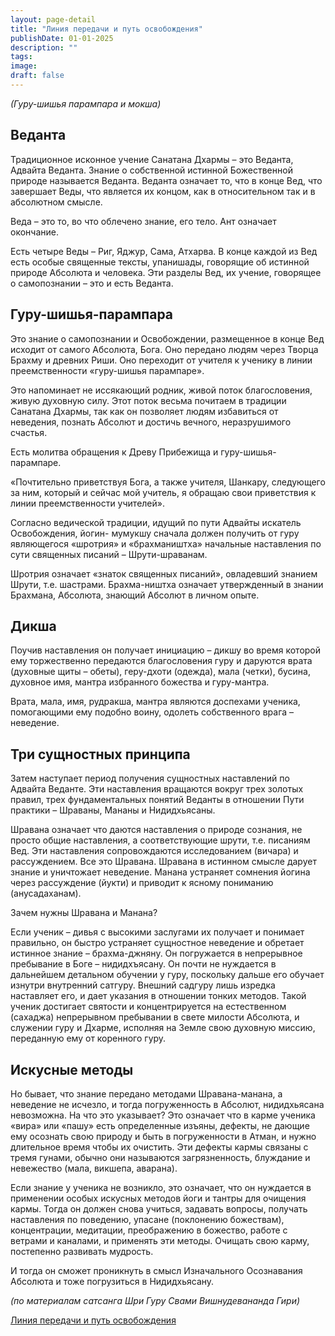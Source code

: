 ```yaml
---
layout: page-detail
title: "Линия передачи и путь освобождения"
publishDate: 01-01-2025
description: ""
tags:
image:
draft: false
---
```


_(Гуру-шишья парампара и мокша)_

## Веданта

Традиционное исконное учение Санатана Дхармы – это Веданта, Адвайта Веданта. Знание о собственной истинной Божественной природе называется Веданта. Веданта означает то, что в конце Вед, что завершает Веды, что является их концом, как в относительном так и в абсолютном смысле.

Веда – это то, во что облечено знание, его тело. Ант означает окончание.

Есть четыре Веды – Риг, Яджур, Сама, Атхарва. В конце каждой из Вед есть особые священные тексты, упанишады, говорящие об истинной природе Абсолюта и человека. Эти разделы Вед, их учение, говорящее о самопознании – это и есть Веданта.

## Гуру-шишья-парампара

Это знание о самопознании и Освобождении, размещенное в конце Вед исходит от самого Абсолюта, Бога. Оно передано людям через Творца Брахму и древних Риши. Оно переходит от учителя к ученику в линии преемственности «гуру-шишья парампаре».

Это напоминает не иссякающий родник, живой поток благословения, живую духовную силу. Этот поток весьма почитаем в традиции Санатана Дхармы, так как он позволяет людям избавиться от неведения, познать Абсолют и достичь вечного, неразрушимого счастья.

Есть молитва обращения к Древу Прибежища и гуру-шишья-парампаре.

«Почтительно приветствуя Бога, а также учителя, Шанкару, следующего за ним, который и сейчас мой учитель, я обращаю свои приветствия к линии преемственности учителей».

Согласно ведической традиции, идущий по пути Адвайты искатель Освобождения, йогин- мумукшу сначала должен получить от гуру являющегося «шротрия» и «брахмаништха» начальные наставления по сути священных писаний – Шрути-шраванам.

Шротрия означает «знаток священных писаний», овладевший знанием Шрути, т.е. шастрами. Брахма-ништха означает утвержденный в знании Брахмана, Абсолюта, знающий Абсолют в личном опыте.

## Дикша

Поучив наставления он получает инициацию – дикшу во время которой ему торжественно передаются благословения гуру и даруются врата (духовные щиты – обеты), геру-дхоти (одежда), мала (четки), бусина, духовное имя, мантра избранного божества и гуру-мантра.

Врата, мала, имя, рудракша, мантра являются доспехами ученика, помогающими ему подобно воину, одолеть собственного врага – неведение.

## Три сущностных принципа

Затем наступает период получения сущностных наставлений по Адвайта Веданте. Эти наставления вращаются вокруг трех золотых правил, трех фундаментальных понятий Веданты в отношении Пути практики – Шраваны, Мананы и Нидидхьясаны.

Шравана означает что даются наставления о природе сознания, не просто общие наставления, а соответствующие шрути, т.е. писаниям Вед. Эти наставления сопровождаются исследованием (вичара) и рассуждением. Все это Шравана. Шравана в истинном смысле дарует знание и уничтожает неведение. Манана устраняет сомнения йогина через рассуждение (йукти) и приводит к ясному пониманию (анусадаханам).

Зачем нужны Шравана и Манана?

Если ученик – дивья с высокими заслугами их получает и понимает правильно, он быстро устраняет сущностное неведение и обретает истинное знание – брахма-джняну. Он погружается в непрерывное пребывание в Боге – нидидхъясану. Он почти не нуждается в дальнейшем детальном обучении у гуру, поскольку дальше его обучает изнутри внутренний сатгуру. Внешний садгуру лишь изредка наставляет его, и дает указания в отношении тонких методов. Такой ученик достигает святости и концентрируется на естественном (сахаджа) непрерывном пребывании в свете милости Абсолюта, и служении гуру и Дхарме, исполняя на Земле свою духовную миссию, переданную ему от коренного гуру.

## Искусные методы

Но бывает, что знание передано методами Шравана-манана, а неведение не исчезло, и тогда погруженность в Абсолют, нидидхьясана невозможна. На что это указывает? Это означает что в карме ученика «вира» или «пашу» есть определенные изъяны, дефекты, не дающие ему осознать свою природу и быть в погруженности в Атман, и нужно длительное время чтобы их очистить. Эти дефекты кармы связаны с тремя гунами, обычно они называются загрязненность, блуждание и невежество (мала, викшепа, аварана).

Если знание у ученика не возникло, это означает, что он нуждается в применении особых искусных методов йоги и тантры для очищения кармы. Тогда он должен снова учиться, задавать вопросы, получать наставления по поведению, упасане (поклонению божествам), концентрации, медитации, преображению в божество, работе с ветрами и каналами, и применять эти методы. Очищать свою карму, постепенно развивать мудрость. 

И тогда он сможет проникнуть в смысл Изначального Осознавания Абсолюта и тоже погрузиться в Нидидхьясану.

_(по материалам сатсанга Шри Гуру Свами Вишнудевананда Гири)_

[Линия передачи и путь освобождения](/binaries/file/news/f%5F3089.docx)
